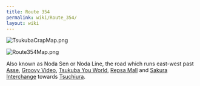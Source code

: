 ```yaml
---
title: Route 354
permalink: wiki/Route_354/
layout: wiki
---
```


![](TsukubaCrapMap.png "TsukubaCrapMap.png")

![](Route354Map.png "Route354Map.png")

Also known as Noda Sen or Noda Line, the road which runs east-west past
[Asse](/wiki/Asse "wikilink"), [Groovy Video](Groovy_Video "wikilink"),
[Tsukuba You World](/wiki/Tsukuba_You_World "wikilink"), [Repsa
Mall](/wiki/Repsa_Mall "wikilink") and [Sakura
Interchange](/wiki/Sakura_Interchange "wikilink") towards
[Tsuchiura](/wiki/Tsuchiura "wikilink").
